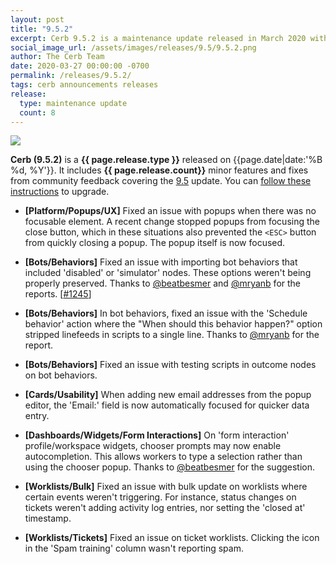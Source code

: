 ```yaml
---
layout: post
title: "9.5.2"
excerpt: Cerb 9.5.2 is a maintenance update released in March 2020 with 8 minor features and fixes from community feedback.
social_image_url: /assets/images/releases/9.5/9.5.2.png
author: The Cerb Team
date: 2020-03-27 00:00:00 -0700
permalink: /releases/9.5.2/
tags: cerb announcements releases
release:
  type: maintenance update
  count: 8
---
```


<div class="cerb-screenshot">
<img src="{{page.social_image_url}}" class="screenshot">
</div>

**Cerb (9.5.2)** is a **{{ page.release.type }}** released on {{page.date|date:'%B %d, %Y'}}. It includes **{{ page.release.count}}** minor features and fixes from community feedback covering the [9.5](/releases/9.5/) update.  You can [follow these instructions](/docs/upgrading/) to upgrade.

* **[Platform/Popups/UX]** Fixed an issue with popups when there was no focusable element. A recent change stopped popups from focusing the close button, which in these situations also prevented the `<ESC>` button from quickly closing a popup. The popup itself is now focused.

* **[Bots/Behaviors]** Fixed an issue with importing bot behaviors that included 'disabled' or 'simulator' nodes. These options weren't being properly preserved. Thanks to [@beatbesmer](https://github.com/beatbesmer) and [@mryanb](https://github.com/mryanb) for the reports. [[#1245](https://github.com/jstanden/cerb/issues/1245)]

* **[Bots/Behaviors]** In bot behaviors, fixed an issue with the 'Schedule behavior' action where the "When should this behavior happen?" option stripped linefeeds in scripts to a single line. Thanks to [@mryanb](https://github.com/mryanb) for the report.

* **[Bots/Behaviors]** Fixed an issue with testing scripts in outcome nodes on bot behaviors.

* **[Cards/Usability]** When adding new email addresses from the popup editor, the 'Email:' field is now automatically focused for quicker data entry.

* **[Dashboards/Widgets/Form Interactions]** On 'form interaction' profile/workspace widgets, chooser prompts may now enable autocompletion. This allows workers to type a selection rather than using the chooser popup. Thanks to [@beatbesmer](https://github.com/beatbesmer) for the suggestion.

* **[Worklists/Bulk]** Fixed an issue with bulk update on worklists where certain events weren't triggering. For instance, status changes on tickets weren't adding activity log entries, nor setting the 'closed at' timestamp.

* **[Worklists/Tickets]** Fixed an issue on ticket worklists. Clicking the icon in the 'Spam training' column wasn't reporting spam.

